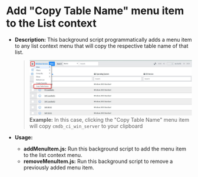 # Add "Copy Table Name" menu item to the List context
* **Description:** This background script programmatically adds a menu item to any list context menu that will copy the respective table name of that list.

    >![Copy Table Name](menu.jpg)
**Example:** In this case, clicking the "Copy Table Name" menu item will copy ```cmdb_ci_win_server``` to your clipboard
* **Usage:** 
    - **addMenuItem.js:** Run this background script to add the menu item to the list context menu.
    - **removeMenuItem.js:** Run this background script to remove a previously added menu item.